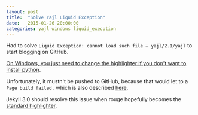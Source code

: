 ```yaml
---
layout: post
title:  "Solve Yajl Liquid Exception"
date:   2015-01-26 20:00:00
categories: yajl windows liquid_execption
---
```


Had to solve `Liquid Exception: cannot load such file — yajl/2.1/yajl` to start blogging on GitHub.

[On Windows, you just need to change the highlighter if you don't want to install python](http://stackoverflow.com/questions/16498287/jekyll-liquid-exception-cannot-load-such-file-yajl-2-0-yajl).

Unfortunately, it mustn't be pushed to GitHub, because that would let to a `Page build failed.` which is also described [here](http://loyc.net/2014/blogging-on-github.html).

Jekyll 3.0 should resolve this issue when rouge hopefully becomes the [standard highlighter](https://github.com/jekyll/jekyll/issues/3157).
